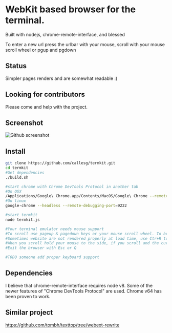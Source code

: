 # WebKit based browser for the terminal.
Built with nodejs, chrome-remote-interface, and blessed

To enter a new url press the urlbar with your mouse,
scroll with your mouse scroll wheel or pgup and pgdown

## Status

Simpler pages renders and are somewhat readable :)

## Looking for contributors
Please come and help with the project.

## Screenshot

![Github screenshot](/misc/Github_rewrite.png)

## Install
```bash
git clone https://github.com/callesg/termkit.git
cd termkit
#Get dependencies
./build.sh

#start chrome with Chrome DevTools Protocol in another tab
#On OSX
/Applications/Google\ Chrome.app/Contents/MacOS/Google\ Chrome --remote-debugging-port=9222 --headless
#On linux
google-chrome --headless --remote-debugging-port=9222

#start termkit
node termkit.js

#Your terminal emulator needs mouse support
#To scroll use pageup & pagedown keys or your mouse scroll wheel. To browse to a website use the address bar or click on links. (the clicking is not perfect and does not always work TODO someone FIX clicking)
#Sometimes website are not rendered properly at load time, use Ctr+R to refresh the render.
#When you scroll hold your mouse to the side, if you scroll and the cursor is above a link the page will not scroll.
#Exit the browser with Esc or Q

#TODO someone add proper keyboard support

```
## Dependencies
I believe that chrome-remote-interface requires node v8.
Some of the newer features of "Chrome DevTools Protocol" are used. Chrome v64 has been proven to work.


## Similar project

https://github.com/tombh/texttop/tree/webext-rewrite

